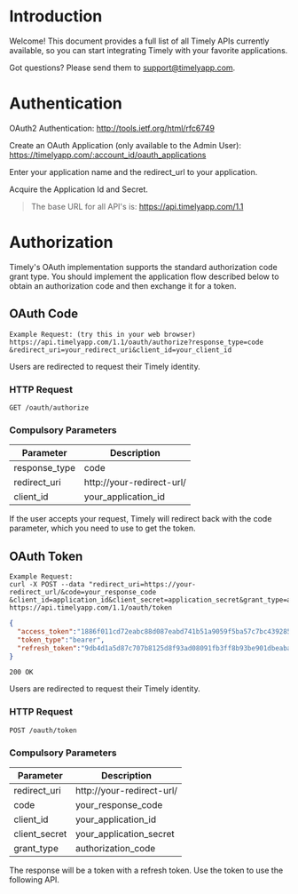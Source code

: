 # Introduction

Welcome! This document provides a full list of all Timely APIs currently available, so you can start integrating Timely with your favorite applications.

Got questions? Please send them to support@timelyapp.com.

# Authentication

OAuth2 Authentication: http://tools.ietf.org/html/rfc6749

Create an OAuth Application (only available to the Admin User): 
https://timelyapp.com/:account_id/oauth_applications

Enter your application name and the redirect_url to your application.

Acquire the Application Id and Secret.

>The base URL for all API's is:
https://api.timelyapp.com/1.1


# Authorization

<aside class="notice">
Timely's OAuth implementation supports the standard authorization code grant type. You should implement the application flow described below to obtain an authorization code and then exchange it for a token.
</aside>

## OAuth Code

```
Example Request: (try this in your web browser)
https://api.timelyapp.com/1.1/oauth/authorize?response_type=code
&redirect_uri=your_redirect_uri&client_id=your_client_id
```

Users are redirected to request their Timely identity.

### HTTP Request

`GET /oauth/authorize`

### Compulsory Parameters

Parameter | Description
--------- | -----------
response_type | code
redirect_uri  | http://your-redirect-url/
client_id | your_application_id

If the user accepts your request, Timely will redirect back with the code parameter, which you need to use to get the token.

## OAuth Token

```shell
Example Request:
curl -X POST --data "redirect_uri=https://your-redirect_url/&code=your_response_code
&client_id=application_id&client_secret=application_secret&grant_type=authorization_code"
https://api.timelyapp.com/1.1/oauth/token
```

```json
{
  "access_token":"1886f011cd72eabc88d087eabd741b51a9059f5ba57c7bc439285fe86a4e465a",
  "token_type":"bearer",
  "refresh_token":"9db4d1a5d87c707b8125d8f93ad08091fb3ff8b93be901dbeaba968cf532ed9b"
}
```

```
200 OK
```

Users are redirected to request their Timely identity.

### HTTP Request

`POST /oauth/token`

### Compulsory Parameters

Parameter | Description
--------- | -----------
redirect_uri | http://your-redirect-url/
code  | your_response_code
client_id | your_application_id
client_secret | your_application_secret
grant_type | authorization_code

The response will be a token with a refresh token. Use the token to use the following API.
